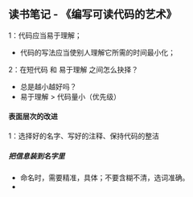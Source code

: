 ## 读书笔记 - 《编写可读代码的艺术》

1：代码应当易于理解；

- 代码的写法应当使别人理解它所需的时间最小化；

2：在短代码 和 易于理解 之间怎么抉择？

- 总是越小越好吗？
- 易于理解 > 代码量小（优先级）



#### 表面层次的改进

1：选择好的名字、写好的注释、保持代码的整洁

##### 把信息装到名字里

- 命名时，需要精准，具体；不要含糊不清，选词准确。
- ​